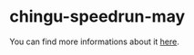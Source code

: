 # chingu-speedrun-may

You can find more informations about it [here](https://github.com/P1xt/chingu-fcc-speedrun-challenge).
